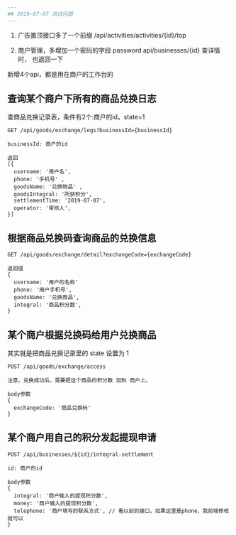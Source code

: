 ```yaml
---
## 2019-07-07 测试问题
---
```


1. 广告置顶接口多了一个前缀
/api/activities/activities/{id}/top

2. 商户管理，多增加一个密码的字段 password
   api/businesses/{id} 查详情时， 也返回一下



新增4个api，都是用在商户的工作台的

## 查询某个商户下所有的商品兑换日志
查商品兑换记录表，条件有2个:商户的id，state=1
```
GET /api/goods/exchange/logs?businessId={businessId}

businessId: 商户的id

返回
[{
  username: '用户名',
  phone: '手机号' ,
  goodsName: '兑换物品' ,
  goodsIntegral: '所获积分',
  settlementTime: '2019-07-07',
  operator: '审核人',
}]
```

## 根据商品兑换码查询商品的兑换信息
```
GET /api/goods/exchange/detail?exchangeCode={exchangeCode}

返回值
{
  username: '用户的名称'
  phone: '用户手机号',
  goodsName: '兑换商品',
  integral: '商品积分数',
}
```

## 某个商户根据兑换码给用户兑换商品
其实就是把商品兑换记录里的 state 设置为 1
```
POST /api/goods/exchange/access

注意，兑换成功后，需要把这个商品的积分数 加到 商户上。

body参数
{
  exchangeCode: '商品兑换码'
}
```


## 某个商户用自己的积分发起提现申请
```
POST /api/businesses/${id}/integral-settlement

id: 商户的id

body参数
{
  integral: '商户输入的提现积分数',
  money: '商户输入的提现积分数',
  telephone: '商户填写的联系方式', // 看以前的接口，如果这里是phone，我前端修改就可以
}
```

